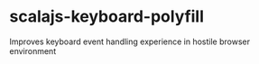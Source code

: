 scalajs-keyboard-polyfill
=========================

Improves keyboard event handling experience in hostile browser environment
